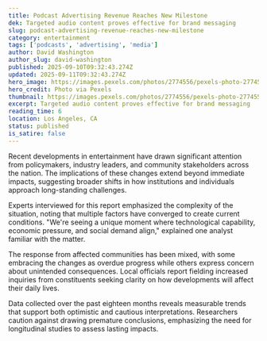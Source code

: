 ```yaml
---
title: Podcast Advertising Revenue Reaches New Milestone
dek: Targeted audio content proves effective for brand messaging
slug: podcast-advertising-revenue-reaches-new-milestone
category: entertainment
tags: ['podcasts', 'advertising', 'media']
author: David Washington
author_slug: david-washington
published: 2025-09-10T09:32:43.274Z
updated: 2025-09-11T09:32:43.274Z
hero_image: https://images.pexels.com/photos/2774556/pexels-photo-2774556.jpeg?auto=compress&cs=tinysrgb&w=1200
hero_credit: Photo via Pexels
thumbnail: https://images.pexels.com/photos/2774556/pexels-photo-2774556.jpeg?auto=compress&cs=tinysrgb&w=400
excerpt: Targeted audio content proves effective for brand messaging
reading_time: 6
location: Los Angeles, CA
status: published
is_satire: false
---
```


Recent developments in entertainment have drawn significant attention from policymakers, industry leaders, and community stakeholders across the nation. The implications of these changes extend beyond immediate impacts, suggesting broader shifts in how institutions and individuals approach long-standing challenges.

Experts interviewed for this report emphasized the complexity of the situation, noting that multiple factors have converged to create current conditions. "We're seeing a unique moment where technological capability, economic pressure, and social demand align," explained one analyst familiar with the matter.

The response from affected communities has been mixed, with some embracing the changes as overdue progress while others express concern about unintended consequences. Local officials report fielding increased inquiries from constituents seeking clarity on how developments will affect their daily lives.

Data collected over the past eighteen months reveals measurable trends that support both optimistic and cautious interpretations. Researchers caution against drawing premature conclusions, emphasizing the need for longitudinal studies to assess lasting impacts.